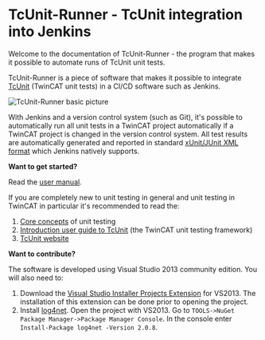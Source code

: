 # TcUnit-Runner - TcUnit integration into Jenkins
Welcome to the documentation of TcUnit-Runner - the program that makes it possible to automate runs of TcUnit unit
tests.

TcUnit-Runner is a piece of software that makes it possible to integrate [TcUnit](https://github.com/tcunit/TcUnit)
(TwinCAT unit tests) in a CI/CD software such as Jenkins.

![TcUnit-Runner basic picture](https://github.com/tcunit/TcUnit-Runner/blob/master/img/TcUnit-Runner_basic.jpg)

With Jenkins and a version control system (such as Git), it's possible to automatically run all unit tests in a TwinCAT
project automatically if a TwinCAT project is changed in the version control system. All test results are automatically
generated and reported in standard [xUnit/JUnit XML format](https://llg.cubic.org/docs/junit/) which Jenkins natively
supports.

**Want to get started?**

Read the [user manual](https://tcunit.org/tcunit-runner-user-manual/).

If you are completely new to unit testing in general and unit testing in TwinCAT in particular it's recommended
to read the:

1. [Core concepts](https://tcunit.org/unit-testing-concepts/) of unit testing
2. [Introduction user guide to TcUnit](https://tcunit.org/introduction-user-guide/) (the TwinCAT unit testing framework)
3. [TcUnit website](https://tcunit.org/)

**Want to contribute?**

The software is developed using Visual Studio 2013 community edition. You will also need to:
1. Download the [Visual Studio Installer Projects Extension](https://marketplace.visualstudio.com/items?itemName=UnniRavindranathan-MSFT.MicrosoftVisualStudio2013InstallerProjects)
for VS2013. The installation of this extension can be done prior to opening the project.
2. Install [log4net](https://logging.apache.org/log4net/). Open the project with VS2013. Go to `TOOLS->NuGet Package Manager->Package Manager Console`. In the console enter `Install-Package log4net -Version 2.0.8`.
